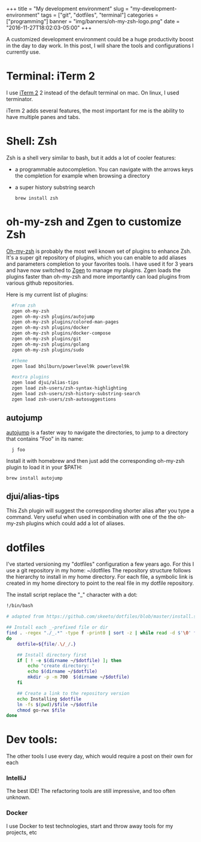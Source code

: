 +++
title = "My development environment"
slug = "my-development-environment"
tags = ["git", "dotfiles", "terminal"]
categories = ["programming"]
banner = "img/banners/oh-my-zsh-logo.png"
date = "2016-11-27T18:02:03-05:00"
+++

A customized development environment could be a huge productivity boost in the day to day work.
In this post, I will share the tools and configurations I currently use.

<!--more-->


# Terminal: iTerm 2 
I use [iTerm 2](https://iterm2.com/documentation-shell-integration.html) 2 instead of the default terminal on mac.
On linux, I used terminator.

iTerm 2 adds several features, the most important for me is the ability to have multiple panes and tabs.



# Shell: Zsh

Zsh is a shell very similar to bash, but it adds a lot of cooler features: 

- a programmable autocompletion. You can navigate with the arrows keys the completion for example when browsing a directory
- a super history substring search


      brew install zsh
      
# oh-my-zsh and Zgen to customize Zsh
[Oh-my-zsh](https://github.com/robbyrussell/oh-my-zsh) is probably the most well known set of plugins to enhance Zsh.
It's a super git repository of plugins, which you can enable to add aliases and parameters completion to your favorites tools.
I have used it for 3 years and have now switched to [Zgen](https://github.com/tarjoilija/zgen) to manage my plugins.
Zgen loads the plugins faster than oh-my-zsh and more importantly can load plugins from various github repositories.


Here is my current list of plugins:

~~~bash
  #from zsh
  zgen oh-my-zsh
  zgen oh-my-zsh plugins/autojump
  zgen oh-my-zsh plugins/colored-man-pages
  zgen oh-my-zsh plugins/docker
  zgen oh-my-zsh plugins/docker-compose
  zgen oh-my-zsh plugins/git
  zgen oh-my-zsh plugins/golang
  zgen oh-my-zsh plugins/sudo

  #theme
  zgen load bhilburn/powerlevel9k powerlevel9k

  #extra plugins
  zgen load djui/alias-tips
  zgen load zsh-users/zsh-syntax-highlighting
  zgen load zsh-users/zsh-history-substring-search
  zgen load zsh-users/zsh-autosuggestions
~~~


## autojump

[autojump](https://github.com/wting/autojump) is a faster way to navigate the directories, to jump to a directory that contains "Foo" in its name:

      j foo
      
Install it with homebrew and then just add the corresponding oh-my-zsh plugin to load it in your $PATH:

    brew install autojump

## djui/alias-tips

This Zsh plugin will suggest the corresponding shorter alias after you type a command. Very useful when used in combination with one of the the oh-my-zsh plugins which could add a lot of aliases.


# dotfiles
I've started versioning my "dotfiles" configuration a few years ago.
For this I use a git repository in my home: ~/dotfiles
The repository structure follows the hierarchy to install in my home directory.
For each file, a symbolic link is created in my home directory to point to the real file in my dotfile repository.

The install script replace the "_" character with a dot:

~~~bash
!/bin/bash

# adapted from https://github.com/skeeto/dotfiles/blob/master/install.sh

## Install each _-prefixed file or dir
find . -regex "./_.*" -type f -print0 | sort -z | while read -d $'\0' file
do
    dotfile=${file/.\/_/.}

    ## Install directory first
    if [ ! -e $(dirname ~/$dotfile) ]; then
    	echo "create directory: "
    	echo $(dirname ~/$dotfile)
        mkdir -p -m 700  $(dirname ~/$dotfile)
    fi

    ## Create a link to the repository version
    echo Installing $dotfile
    ln -fs $(pwd)/$file ~/$dotfile
    chmod go-rwx $file
done
~~~


# Dev tools:

The other tools I use every day, which would require a post on their own for each

### IntelliJ
The best IDE! The refactoring tools are still impressive, and too often unknown.

### Docker
I use Docker to test technologies, start and throw away tools for my projects, etc